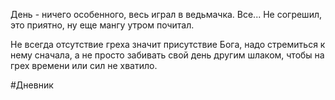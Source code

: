 День - ничего особенного, весь играл в ведьмачка. Все... Не согрешил, это приятно, ну еще мангу утром почитал.

Не всегда отсутствие греха значит присутствие Бога, надо стремиться к нему сначала, а не просто забивать свой день другим шлаком, чтобы на грех времени или сил не хватило.

#Дневник